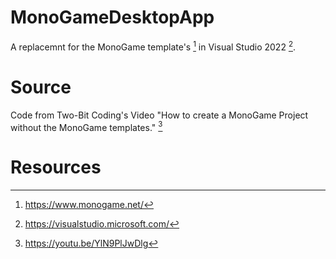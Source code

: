 # MonoGameDesktopApp

A replacemnt for the MonoGame template's [^1] in Visual Studio 2022 [^2].

# Source

Code from Two-Bit Coding's Video "How to create a MonoGame Project without the MonoGame templates." [^3]

# Resources

[^1]: https://www.monogame.net/

[^2]: https://visualstudio.microsoft.com/

[^3]: https://youtu.be/YlN9PlJwDlg
